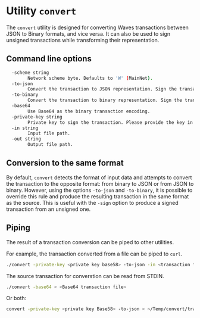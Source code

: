 # Utility `convert`

The `convert` utility is designed for converting Waves transactions between JSON to Binary formats, and vice versa.
It can also be used to sign unsigned transactions while transforming their representation. 

## Command line options

```bash
  -scheme string
        Network scheme byte. Defaults to 'W' (MainNet).
  -to-json
        Convert the transaction to JSON representation. Sign the transaction if a private key is provided.
  -to-binary
        Convert the transaction to binary representation. Sign the transaction if a private key is provided.
  -base64
        Use Base64 as the binary transaction encoding.
  -private-key string
        Private key to sign the transaction. Please provide the key in Base58 string.
  -in string
        Input file path.
  -out string
        Output file path.
```
## Conversion to the same format

By default, `convert` detects the format of input data and attempts to convert the transaction to the opposite format: from binary to JSON or from JSON to binary.
However, using the options `-to-json` and `-to-binary`, it is possible to override this rule and produce the resulting transaction in the same format as the source.
This is useful with the `-sign` option to produce a signed transaction from an unsigned one.

## Piping

The result of a transaction conversion can be piped to other utilities.

For example, the transaction converted from a file can be piped to `curl`.
```bash
./convert -private-key <private key base58> -to-json -in <transaction file> | curl -X POST -H 'accept: application/json' -H 'Content-Type: application/json' --data-binary @- 'https://nodes-testnet.wavesnodes.com/transactions/broadcast' 
```

The source transaction for converstion can be read from STDIN.
```bash
./convert -base64 < <Base64 transaction file>
```

Or both:
```bash
convert -private-key <private key Base58> -to-json < ~/Temp/convert/transfer-unsigned.json | curl -X POST -H 'accept: application/json' -H 'Content-Type: application/json' --data-binary @- 'https://nodes-testnet.wavesnodes.com/transactions/broadcast'
```
